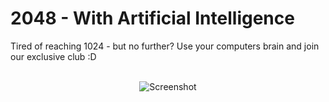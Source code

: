 # 2048 - With Artificial Intelligence

Tired of reaching 1024 - but no further? Use your computers brain and join our exclusive club :D <br/><br/>


<p align="center">
  <img src="http://i.imgur.com/lK2Q4jm.png?1" alt="Screenshot"/>
</p>
